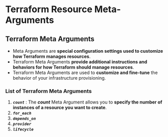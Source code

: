 # Terraform Resource Meta-Arguments

## Terraform Meta Arguments

- Meta Arguments are **special configuration settings used to customize how Terraform manages resources**.
- Terraform Meta Arguments **provide additional instructions and behaviors for how Terraform should manage resources**. 
- Terraform Meta Arguments are used to **customize and fine-tune** the behavior of your infrastructure provisioning.

### List of Terraform Meta Arguments

1. ***`count`*** : The ***count*** Meta Argument allows you to **specify the number of instances of a resource you want to create**.
2. ***`for_each`***
3. ***`depends_on`***
4. ***`provider`***
5. ***`lifecycle`***  
<!-- -->

